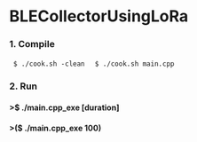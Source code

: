 # BLECollectorUsingLoRa

### 1. Compile
<code> $ ./cook.sh -clean </code>
<code> $ ./cook.sh main.cpp </code>

### 2. Run
#### >$ ./main.cpp_exe [duration]
#### >($ ./main.cpp_exe 100)
